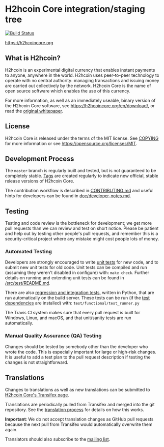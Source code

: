 H2hcoin Core integration/staging tree
=====================================

[![Build Status](https://travis-ci.org/h2hcoin/h2hcoin.svg?branch=master)](https://travis-ci.org/h2hcoin/h2hcoin)

https://h2hcoincore.org

What is H2hcoin?
----------------

H2hcoin is an experimental digital currency that enables instant payments to
anyone, anywhere in the world. H2hcoin uses peer-to-peer technology to operate
with no central authority: managing transactions and issuing money are carried
out collectively by the network. H2hcoin Core is the name of open source
software which enables the use of this currency.

For more information, as well as an immediately useable, binary version of
the H2hcoin Core software, see https://h2hcoincore.org/en/download/, or read the
[original whitepaper](https://h2hcoincore.org/h2hcoin.pdf).

License
-------

H2hcoin Core is released under the terms of the MIT license. See [COPYING](COPYING) for more
information or see https://opensource.org/licenses/MIT.

Development Process
-------------------

The `master` branch is regularly built and tested, but is not guaranteed to be
completely stable. [Tags](https://github.com/h2hcoin/h2hcoin/tags) are created
regularly to indicate new official, stable release versions of H2hcoin Core.

The contribution workflow is described in [CONTRIBUTING.md](CONTRIBUTING.md)
and useful hints for developers can be found in [doc/developer-notes.md](doc/developer-notes.md).

Testing
-------

Testing and code review is the bottleneck for development; we get more pull
requests than we can review and test on short notice. Please be patient and help out by testing
other people's pull requests, and remember this is a security-critical project where any mistake might cost people
lots of money.

### Automated Testing

Developers are strongly encouraged to write [unit tests](src/test/README.md) for new code, and to
submit new unit tests for old code. Unit tests can be compiled and run
(assuming they weren't disabled in configure) with: `make check`. Further details on running
and extending unit tests can be found in [/src/test/README.md](/src/test/README.md).

There are also [regression and integration tests](/test), written
in Python, that are run automatically on the build server.
These tests can be run (if the [test dependencies](/test) are installed) with: `test/functional/test_runner.py`

The Travis CI system makes sure that every pull request is built for Windows, Linux, and macOS, and that unit/sanity tests are run automatically.

### Manual Quality Assurance (QA) Testing

Changes should be tested by somebody other than the developer who wrote the
code. This is especially important for large or high-risk changes. It is useful
to add a test plan to the pull request description if testing the changes is
not straightforward.

Translations
------------

Changes to translations as well as new translations can be submitted to
[H2hcoin Core's Transifex page](https://www.transifex.com/h2hcoin/h2hcoin/).

Translations are periodically pulled from Transifex and merged into the git repository. See the
[translation process](doc/translation_process.md) for details on how this works.

**Important**: We do not accept translation changes as GitHub pull requests because the next
pull from Transifex would automatically overwrite them again.

Translators should also subscribe to the [mailing list](https://groups.google.com/forum/#!forum/h2hcoin-translators).
